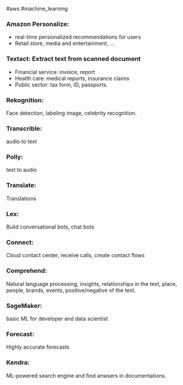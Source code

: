 
#aws #machine_learning

### Amazon Personalize: 
- real-time persionalized recommendations for users
- Retail store, media and entertainment, ...

### Textact: Extract text from scanned document
- Financial service: invoice, report
- Health care: medical reports, insurance claims
- Public sector: tax form, ID, passports.

### Rekognition: 
Face detection, labeling image, celebrity recognition.
### Transcrible: 
audio to text
### Polly: 
text to audio
### Translate: 
Translations
### Lex: 
Build conversational bots, chat bots
### Connect: 
Cloud contact center, receive calls, create contact flows
### Comprehend: 
Natural language processing, insights, relationships in the text, place, people, brands, events, positive/negative of the text.
### SageMaker: 
basic ML for developer and data scientist
### Forecast: 
Highly accurate forecasts
### Kendra: 
ML-powered search engine and find anwsers in documentations.